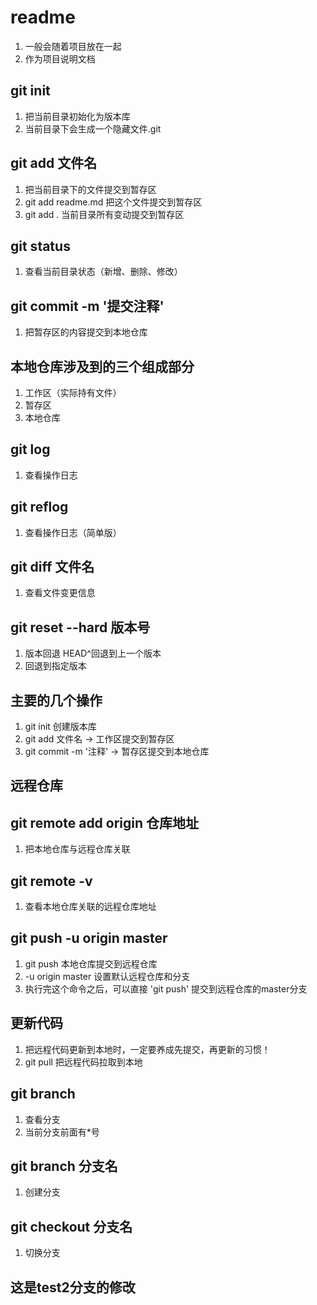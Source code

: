 # readme
  1. 一般会随着项目放在一起
  2. 作为项目说明文档

## git init
  1. 把当前目录初始化为版本库
  2. 当前目录下会生成一个隐藏文件.git

## git add 文件名
  1. 把当前目录下的文件提交到暂存区
  2. git add readme.md 把这个文件提交到暂存区
  3. git add . 当前目录所有变动提交到暂存区

## git status
  1. 查看当前目录状态（新增、删除、修改）

## git commit -m '提交注释'
  1. 把暂存区的内容提交到本地仓库

## 本地仓库涉及到的三个组成部分
  1. 工作区（实际持有文件）
  2. 暂存区
  3. 本地仓库
	
## git log
  1. 查看操作日志

## git reflog
  1. 查看操作日志（简单版）

## git diff 文件名
  1. 查看文件变更信息

## git reset --hard 版本号
  1. 版本回退 HEAD^回退到上一个版本
  2. 回退到指定版本

## 主要的几个操作
  1. git init 创建版本库
  2. git add 文件名 -> 工作区提交到暂存区
  3. git commit -m '注释' -> 暂存区提交到本地仓库

## 远程仓库

## git remote add origin 仓库地址
  1. 把本地仓库与远程仓库关联

## git remote -v
  1. 查看本地仓库关联的远程仓库地址

## git push -u origin master
  1. git push 本地仓库提交到远程仓库
  2. -u origin master 设置默认远程仓库和分支
  3. 执行完这个命令之后，可以直接 'git push' 提交到远程仓库的master分支

## 更新代码
  1. 把远程代码更新到本地时，一定要养成先提交，再更新的习惯！
  2. git pull 把远程代码拉取到本地

## git branch
  1. 查看分支
  2. 当前分支前面有*号

## git branch 分支名
  1. 创建分支

## git checkout 分支名
  1. 切换分支

## 这是test2分支的修改

